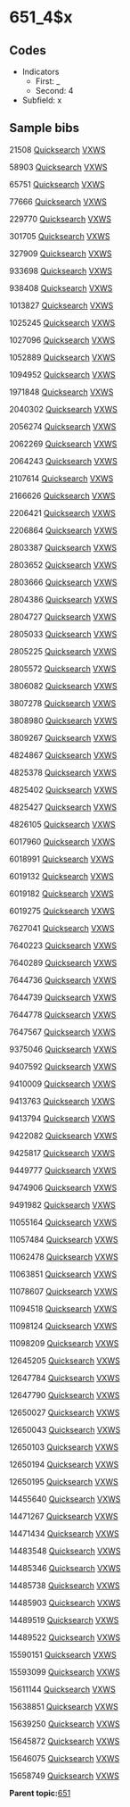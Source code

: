 # 651\_4$x

## Codes

-   Indicators
    -   First: \_
    -   Second: 4
-   Subfield: x

## Sample bibs

21508 [Quicksearch](https://search.library.yale.edu/catalog/21508) [VXWS](http://prodorbis.library.yale.edu:7014/vxws/GetHoldingsService?bibId=21508)

58903 [Quicksearch](https://search.library.yale.edu/catalog/58903) [VXWS](http://prodorbis.library.yale.edu:7014/vxws/GetHoldingsService?bibId=58903)

65751 [Quicksearch](https://search.library.yale.edu/catalog/65751) [VXWS](http://prodorbis.library.yale.edu:7014/vxws/GetHoldingsService?bibId=65751)

77666 [Quicksearch](https://search.library.yale.edu/catalog/77666) [VXWS](http://prodorbis.library.yale.edu:7014/vxws/GetHoldingsService?bibId=77666)

229770 [Quicksearch](https://search.library.yale.edu/catalog/229770) [VXWS](http://prodorbis.library.yale.edu:7014/vxws/GetHoldingsService?bibId=229770)

301705 [Quicksearch](https://search.library.yale.edu/catalog/301705) [VXWS](http://prodorbis.library.yale.edu:7014/vxws/GetHoldingsService?bibId=301705)

327909 [Quicksearch](https://search.library.yale.edu/catalog/327909) [VXWS](http://prodorbis.library.yale.edu:7014/vxws/GetHoldingsService?bibId=327909)

933698 [Quicksearch](https://search.library.yale.edu/catalog/933698) [VXWS](http://prodorbis.library.yale.edu:7014/vxws/GetHoldingsService?bibId=933698)

938408 [Quicksearch](https://search.library.yale.edu/catalog/938408) [VXWS](http://prodorbis.library.yale.edu:7014/vxws/GetHoldingsService?bibId=938408)

1013827 [Quicksearch](https://search.library.yale.edu/catalog/1013827) [VXWS](http://prodorbis.library.yale.edu:7014/vxws/GetHoldingsService?bibId=1013827)

1025245 [Quicksearch](https://search.library.yale.edu/catalog/1025245) [VXWS](http://prodorbis.library.yale.edu:7014/vxws/GetHoldingsService?bibId=1025245)

1027096 [Quicksearch](https://search.library.yale.edu/catalog/1027096) [VXWS](http://prodorbis.library.yale.edu:7014/vxws/GetHoldingsService?bibId=1027096)

1052889 [Quicksearch](https://search.library.yale.edu/catalog/1052889) [VXWS](http://prodorbis.library.yale.edu:7014/vxws/GetHoldingsService?bibId=1052889)

1094952 [Quicksearch](https://search.library.yale.edu/catalog/1094952) [VXWS](http://prodorbis.library.yale.edu:7014/vxws/GetHoldingsService?bibId=1094952)

1971848 [Quicksearch](https://search.library.yale.edu/catalog/1971848) [VXWS](http://prodorbis.library.yale.edu:7014/vxws/GetHoldingsService?bibId=1971848)

2040302 [Quicksearch](https://search.library.yale.edu/catalog/2040302) [VXWS](http://prodorbis.library.yale.edu:7014/vxws/GetHoldingsService?bibId=2040302)

2056274 [Quicksearch](https://search.library.yale.edu/catalog/2056274) [VXWS](http://prodorbis.library.yale.edu:7014/vxws/GetHoldingsService?bibId=2056274)

2062269 [Quicksearch](https://search.library.yale.edu/catalog/2062269) [VXWS](http://prodorbis.library.yale.edu:7014/vxws/GetHoldingsService?bibId=2062269)

2064243 [Quicksearch](https://search.library.yale.edu/catalog/2064243) [VXWS](http://prodorbis.library.yale.edu:7014/vxws/GetHoldingsService?bibId=2064243)

2107614 [Quicksearch](https://search.library.yale.edu/catalog/2107614) [VXWS](http://prodorbis.library.yale.edu:7014/vxws/GetHoldingsService?bibId=2107614)

2166626 [Quicksearch](https://search.library.yale.edu/catalog/2166626) [VXWS](http://prodorbis.library.yale.edu:7014/vxws/GetHoldingsService?bibId=2166626)

2206421 [Quicksearch](https://search.library.yale.edu/catalog/2206421) [VXWS](http://prodorbis.library.yale.edu:7014/vxws/GetHoldingsService?bibId=2206421)

2206864 [Quicksearch](https://search.library.yale.edu/catalog/2206864) [VXWS](http://prodorbis.library.yale.edu:7014/vxws/GetHoldingsService?bibId=2206864)

2803387 [Quicksearch](https://search.library.yale.edu/catalog/2803387) [VXWS](http://prodorbis.library.yale.edu:7014/vxws/GetHoldingsService?bibId=2803387)

2803652 [Quicksearch](https://search.library.yale.edu/catalog/2803652) [VXWS](http://prodorbis.library.yale.edu:7014/vxws/GetHoldingsService?bibId=2803652)

2803666 [Quicksearch](https://search.library.yale.edu/catalog/2803666) [VXWS](http://prodorbis.library.yale.edu:7014/vxws/GetHoldingsService?bibId=2803666)

2804386 [Quicksearch](https://search.library.yale.edu/catalog/2804386) [VXWS](http://prodorbis.library.yale.edu:7014/vxws/GetHoldingsService?bibId=2804386)

2804727 [Quicksearch](https://search.library.yale.edu/catalog/2804727) [VXWS](http://prodorbis.library.yale.edu:7014/vxws/GetHoldingsService?bibId=2804727)

2805033 [Quicksearch](https://search.library.yale.edu/catalog/2805033) [VXWS](http://prodorbis.library.yale.edu:7014/vxws/GetHoldingsService?bibId=2805033)

2805225 [Quicksearch](https://search.library.yale.edu/catalog/2805225) [VXWS](http://prodorbis.library.yale.edu:7014/vxws/GetHoldingsService?bibId=2805225)

2805572 [Quicksearch](https://search.library.yale.edu/catalog/2805572) [VXWS](http://prodorbis.library.yale.edu:7014/vxws/GetHoldingsService?bibId=2805572)

3806082 [Quicksearch](https://search.library.yale.edu/catalog/3806082) [VXWS](http://prodorbis.library.yale.edu:7014/vxws/GetHoldingsService?bibId=3806082)

3807278 [Quicksearch](https://search.library.yale.edu/catalog/3807278) [VXWS](http://prodorbis.library.yale.edu:7014/vxws/GetHoldingsService?bibId=3807278)

3808980 [Quicksearch](https://search.library.yale.edu/catalog/3808980) [VXWS](http://prodorbis.library.yale.edu:7014/vxws/GetHoldingsService?bibId=3808980)

3809267 [Quicksearch](https://search.library.yale.edu/catalog/3809267) [VXWS](http://prodorbis.library.yale.edu:7014/vxws/GetHoldingsService?bibId=3809267)

4824867 [Quicksearch](https://search.library.yale.edu/catalog/4824867) [VXWS](http://prodorbis.library.yale.edu:7014/vxws/GetHoldingsService?bibId=4824867)

4825378 [Quicksearch](https://search.library.yale.edu/catalog/4825378) [VXWS](http://prodorbis.library.yale.edu:7014/vxws/GetHoldingsService?bibId=4825378)

4825402 [Quicksearch](https://search.library.yale.edu/catalog/4825402) [VXWS](http://prodorbis.library.yale.edu:7014/vxws/GetHoldingsService?bibId=4825402)

4825427 [Quicksearch](https://search.library.yale.edu/catalog/4825427) [VXWS](http://prodorbis.library.yale.edu:7014/vxws/GetHoldingsService?bibId=4825427)

4826105 [Quicksearch](https://search.library.yale.edu/catalog/4826105) [VXWS](http://prodorbis.library.yale.edu:7014/vxws/GetHoldingsService?bibId=4826105)

6017960 [Quicksearch](https://search.library.yale.edu/catalog/6017960) [VXWS](http://prodorbis.library.yale.edu:7014/vxws/GetHoldingsService?bibId=6017960)

6018991 [Quicksearch](https://search.library.yale.edu/catalog/6018991) [VXWS](http://prodorbis.library.yale.edu:7014/vxws/GetHoldingsService?bibId=6018991)

6019132 [Quicksearch](https://search.library.yale.edu/catalog/6019132) [VXWS](http://prodorbis.library.yale.edu:7014/vxws/GetHoldingsService?bibId=6019132)

6019182 [Quicksearch](https://search.library.yale.edu/catalog/6019182) [VXWS](http://prodorbis.library.yale.edu:7014/vxws/GetHoldingsService?bibId=6019182)

6019275 [Quicksearch](https://search.library.yale.edu/catalog/6019275) [VXWS](http://prodorbis.library.yale.edu:7014/vxws/GetHoldingsService?bibId=6019275)

7627041 [Quicksearch](https://search.library.yale.edu/catalog/7627041) [VXWS](http://prodorbis.library.yale.edu:7014/vxws/GetHoldingsService?bibId=7627041)

7640223 [Quicksearch](https://search.library.yale.edu/catalog/7640223) [VXWS](http://prodorbis.library.yale.edu:7014/vxws/GetHoldingsService?bibId=7640223)

7640289 [Quicksearch](https://search.library.yale.edu/catalog/7640289) [VXWS](http://prodorbis.library.yale.edu:7014/vxws/GetHoldingsService?bibId=7640289)

7644736 [Quicksearch](https://search.library.yale.edu/catalog/7644736) [VXWS](http://prodorbis.library.yale.edu:7014/vxws/GetHoldingsService?bibId=7644736)

7644739 [Quicksearch](https://search.library.yale.edu/catalog/7644739) [VXWS](http://prodorbis.library.yale.edu:7014/vxws/GetHoldingsService?bibId=7644739)

7644778 [Quicksearch](https://search.library.yale.edu/catalog/7644778) [VXWS](http://prodorbis.library.yale.edu:7014/vxws/GetHoldingsService?bibId=7644778)

7647567 [Quicksearch](https://search.library.yale.edu/catalog/7647567) [VXWS](http://prodorbis.library.yale.edu:7014/vxws/GetHoldingsService?bibId=7647567)

9375046 [Quicksearch](https://search.library.yale.edu/catalog/9375046) [VXWS](http://prodorbis.library.yale.edu:7014/vxws/GetHoldingsService?bibId=9375046)

9407592 [Quicksearch](https://search.library.yale.edu/catalog/9407592) [VXWS](http://prodorbis.library.yale.edu:7014/vxws/GetHoldingsService?bibId=9407592)

9410009 [Quicksearch](https://search.library.yale.edu/catalog/9410009) [VXWS](http://prodorbis.library.yale.edu:7014/vxws/GetHoldingsService?bibId=9410009)

9413763 [Quicksearch](https://search.library.yale.edu/catalog/9413763) [VXWS](http://prodorbis.library.yale.edu:7014/vxws/GetHoldingsService?bibId=9413763)

9413794 [Quicksearch](https://search.library.yale.edu/catalog/9413794) [VXWS](http://prodorbis.library.yale.edu:7014/vxws/GetHoldingsService?bibId=9413794)

9422082 [Quicksearch](https://search.library.yale.edu/catalog/9422082) [VXWS](http://prodorbis.library.yale.edu:7014/vxws/GetHoldingsService?bibId=9422082)

9425817 [Quicksearch](https://search.library.yale.edu/catalog/9425817) [VXWS](http://prodorbis.library.yale.edu:7014/vxws/GetHoldingsService?bibId=9425817)

9449777 [Quicksearch](https://search.library.yale.edu/catalog/9449777) [VXWS](http://prodorbis.library.yale.edu:7014/vxws/GetHoldingsService?bibId=9449777)

9474906 [Quicksearch](https://search.library.yale.edu/catalog/9474906) [VXWS](http://prodorbis.library.yale.edu:7014/vxws/GetHoldingsService?bibId=9474906)

9491982 [Quicksearch](https://search.library.yale.edu/catalog/9491982) [VXWS](http://prodorbis.library.yale.edu:7014/vxws/GetHoldingsService?bibId=9491982)

11055164 [Quicksearch](https://search.library.yale.edu/catalog/11055164) [VXWS](http://prodorbis.library.yale.edu:7014/vxws/GetHoldingsService?bibId=11055164)

11057484 [Quicksearch](https://search.library.yale.edu/catalog/11057484) [VXWS](http://prodorbis.library.yale.edu:7014/vxws/GetHoldingsService?bibId=11057484)

11062478 [Quicksearch](https://search.library.yale.edu/catalog/11062478) [VXWS](http://prodorbis.library.yale.edu:7014/vxws/GetHoldingsService?bibId=11062478)

11063851 [Quicksearch](https://search.library.yale.edu/catalog/11063851) [VXWS](http://prodorbis.library.yale.edu:7014/vxws/GetHoldingsService?bibId=11063851)

11078607 [Quicksearch](https://search.library.yale.edu/catalog/11078607) [VXWS](http://prodorbis.library.yale.edu:7014/vxws/GetHoldingsService?bibId=11078607)

11094518 [Quicksearch](https://search.library.yale.edu/catalog/11094518) [VXWS](http://prodorbis.library.yale.edu:7014/vxws/GetHoldingsService?bibId=11094518)

11098124 [Quicksearch](https://search.library.yale.edu/catalog/11098124) [VXWS](http://prodorbis.library.yale.edu:7014/vxws/GetHoldingsService?bibId=11098124)

11098209 [Quicksearch](https://search.library.yale.edu/catalog/11098209) [VXWS](http://prodorbis.library.yale.edu:7014/vxws/GetHoldingsService?bibId=11098209)

12645205 [Quicksearch](https://search.library.yale.edu/catalog/12645205) [VXWS](http://prodorbis.library.yale.edu:7014/vxws/GetHoldingsService?bibId=12645205)

12647784 [Quicksearch](https://search.library.yale.edu/catalog/12647784) [VXWS](http://prodorbis.library.yale.edu:7014/vxws/GetHoldingsService?bibId=12647784)

12647790 [Quicksearch](https://search.library.yale.edu/catalog/12647790) [VXWS](http://prodorbis.library.yale.edu:7014/vxws/GetHoldingsService?bibId=12647790)

12650027 [Quicksearch](https://search.library.yale.edu/catalog/12650027) [VXWS](http://prodorbis.library.yale.edu:7014/vxws/GetHoldingsService?bibId=12650027)

12650043 [Quicksearch](https://search.library.yale.edu/catalog/12650043) [VXWS](http://prodorbis.library.yale.edu:7014/vxws/GetHoldingsService?bibId=12650043)

12650103 [Quicksearch](https://search.library.yale.edu/catalog/12650103) [VXWS](http://prodorbis.library.yale.edu:7014/vxws/GetHoldingsService?bibId=12650103)

12650194 [Quicksearch](https://search.library.yale.edu/catalog/12650194) [VXWS](http://prodorbis.library.yale.edu:7014/vxws/GetHoldingsService?bibId=12650194)

12650195 [Quicksearch](https://search.library.yale.edu/catalog/12650195) [VXWS](http://prodorbis.library.yale.edu:7014/vxws/GetHoldingsService?bibId=12650195)

14455640 [Quicksearch](https://search.library.yale.edu/catalog/14455640) [VXWS](http://prodorbis.library.yale.edu:7014/vxws/GetHoldingsService?bibId=14455640)

14471267 [Quicksearch](https://search.library.yale.edu/catalog/14471267) [VXWS](http://prodorbis.library.yale.edu:7014/vxws/GetHoldingsService?bibId=14471267)

14471434 [Quicksearch](https://search.library.yale.edu/catalog/14471434) [VXWS](http://prodorbis.library.yale.edu:7014/vxws/GetHoldingsService?bibId=14471434)

14483548 [Quicksearch](https://search.library.yale.edu/catalog/14483548) [VXWS](http://prodorbis.library.yale.edu:7014/vxws/GetHoldingsService?bibId=14483548)

14485346 [Quicksearch](https://search.library.yale.edu/catalog/14485346) [VXWS](http://prodorbis.library.yale.edu:7014/vxws/GetHoldingsService?bibId=14485346)

14485738 [Quicksearch](https://search.library.yale.edu/catalog/14485738) [VXWS](http://prodorbis.library.yale.edu:7014/vxws/GetHoldingsService?bibId=14485738)

14485903 [Quicksearch](https://search.library.yale.edu/catalog/14485903) [VXWS](http://prodorbis.library.yale.edu:7014/vxws/GetHoldingsService?bibId=14485903)

14489519 [Quicksearch](https://search.library.yale.edu/catalog/14489519) [VXWS](http://prodorbis.library.yale.edu:7014/vxws/GetHoldingsService?bibId=14489519)

14489522 [Quicksearch](https://search.library.yale.edu/catalog/14489522) [VXWS](http://prodorbis.library.yale.edu:7014/vxws/GetHoldingsService?bibId=14489522)

15590151 [Quicksearch](https://search.library.yale.edu/catalog/15590151) [VXWS](http://prodorbis.library.yale.edu:7014/vxws/GetHoldingsService?bibId=15590151)

15593099 [Quicksearch](https://search.library.yale.edu/catalog/15593099) [VXWS](http://prodorbis.library.yale.edu:7014/vxws/GetHoldingsService?bibId=15593099)

15611144 [Quicksearch](https://search.library.yale.edu/catalog/15611144) [VXWS](http://prodorbis.library.yale.edu:7014/vxws/GetHoldingsService?bibId=15611144)

15638851 [Quicksearch](https://search.library.yale.edu/catalog/15638851) [VXWS](http://prodorbis.library.yale.edu:7014/vxws/GetHoldingsService?bibId=15638851)

15639250 [Quicksearch](https://search.library.yale.edu/catalog/15639250) [VXWS](http://prodorbis.library.yale.edu:7014/vxws/GetHoldingsService?bibId=15639250)

15645872 [Quicksearch](https://search.library.yale.edu/catalog/15645872) [VXWS](http://prodorbis.library.yale.edu:7014/vxws/GetHoldingsService?bibId=15645872)

15646075 [Quicksearch](https://search.library.yale.edu/catalog/15646075) [VXWS](http://prodorbis.library.yale.edu:7014/vxws/GetHoldingsService?bibId=15646075)

15658749 [Quicksearch](https://search.library.yale.edu/catalog/15658749) [VXWS](http://prodorbis.library.yale.edu:7014/vxws/GetHoldingsService?bibId=15658749)

**Parent topic:**[651](../../tags/651/651.md)

